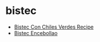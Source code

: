 # bistec

 * [Bistec Con Chiles Verdes Recipe](../../index/b/bistec-con-chiles-verdes-recipe.json)
 * [Bistec Encebollao](../../index/b/bistec-encebollao.json)
